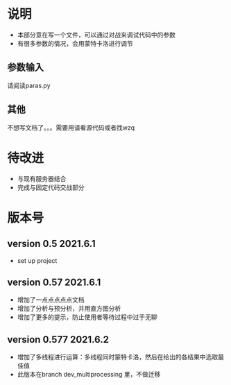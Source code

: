 # 说明
* 本部分意在写一个文件，可以通过对战来调试代码中的参数
* 有很多参数的情况，会用蒙特卡洛进行调节
## 参数输入
请阅读paras.py
## 其他
不想写文档了。。。需要用请看源代码或者找wzq
# 待改进
* 与现有服务器结合
* 完成与固定代码交战部分
# 版本号
## version 0.5 2021.6.1 
* set up project
## version 0.57 2021.6.1 
* 增加了一点点点点点文档
* 增加了分析与预分析，并用直方图分析
* 增加了更多的提示，防止使用者等待过程中过于无聊
## version 0.577 2021.6.2
* 增加了多线程进行运算：多线程同时蒙特卡洛，然后在给出的各结果中选取最佳值
* 此版本在branch dev_multiprocessing 里，不做迁移